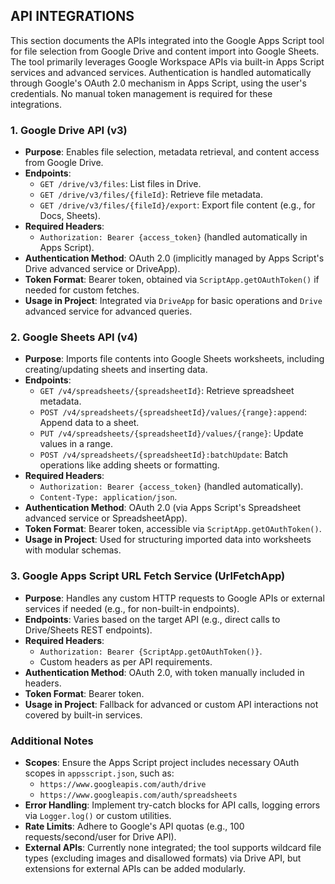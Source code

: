 ## API INTEGRATIONS

This section documents the APIs integrated into the Google Apps Script tool for file selection from Google Drive and content import into Google Sheets. The tool primarily leverages Google Workspace APIs via built-in Apps Script services and advanced services. Authentication is handled automatically through Google's OAuth 2.0 mechanism in Apps Script, using the user's credentials. No manual token management is required for these integrations.

### 1. Google Drive API (v3)
- **Purpose**: Enables file selection, metadata retrieval, and content access from Google Drive.
- **Endpoints**:
  - `GET /drive/v3/files`: List files in Drive.
  - `GET /drive/v3/files/{fileId}`: Retrieve file metadata.
  - `GET /drive/v3/files/{fileId}/export`: Export file content (e.g., for Docs, Sheets).
- **Required Headers**:
  - `Authorization: Bearer {access_token}` (handled automatically in Apps Script).
- **Authentication Method**: OAuth 2.0 (implicitly managed by Apps Script's Drive advanced service or DriveApp).
- **Token Format**: Bearer token, obtained via `ScriptApp.getOAuthToken()` if needed for custom fetches.
- **Usage in Project**: Integrated via `DriveApp` for basic operations and `Drive` advanced service for advanced queries.

### 2. Google Sheets API (v4)
- **Purpose**: Imports file contents into Google Sheets worksheets, including creating/updating sheets and inserting data.
- **Endpoints**:
  - `GET /v4/spreadsheets/{spreadsheetId}`: Retrieve spreadsheet metadata.
  - `POST /v4/spreadsheets/{spreadsheetId}/values/{range}:append`: Append data to a sheet.
  - `PUT /v4/spreadsheets/{spreadsheetId}/values/{range}`: Update values in a range.
  - `POST /v4/spreadsheets/{spreadsheetId}:batchUpdate`: Batch operations like adding sheets or formatting.
- **Required Headers**:
  - `Authorization: Bearer {access_token}` (handled automatically).
  - `Content-Type: application/json`.
- **Authentication Method**: OAuth 2.0 (via Apps Script's Spreadsheet advanced service or SpreadsheetApp).
- **Token Format**: Bearer token, accessible via `ScriptApp.getOAuthToken()`.
- **Usage in Project**: Used for structuring imported data into worksheets with modular schemas.

### 3. Google Apps Script URL Fetch Service (UrlFetchApp)
- **Purpose**: Handles any custom HTTP requests to Google APIs or external services if needed (e.g., for non-built-in endpoints).
- **Endpoints**: Varies based on the target API (e.g., direct calls to Drive/Sheets REST endpoints).
- **Required Headers**:
  - `Authorization: Bearer {ScriptApp.getOAuthToken()}`.
  - Custom headers as per API requirements.
- **Authentication Method**: OAuth 2.0, with token manually included in headers.
- **Token Format**: Bearer token.
- **Usage in Project**: Fallback for advanced or custom API interactions not covered by built-in services.

### Additional Notes
- **Scopes**: Ensure the Apps Script project includes necessary OAuth scopes in `appsscript.json`, such as:
  - `https://www.googleapis.com/auth/drive`
  - `https://www.googleapis.com/auth/spreadsheets`
- **Error Handling**: Implement try-catch blocks for API calls, logging errors via `Logger.log()` or custom utilities.
- **Rate Limits**: Adhere to Google's API quotas (e.g., 100 requests/second/user for Drive API).
- **External APIs**: Currently none integrated; the tool supports wildcard file types (excluding images and disallowed formats) via Drive API, but extensions for external APIs can be added modularly.